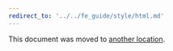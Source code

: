 ```yaml
---
redirect_to: '../../fe_guide/style/html.md'
---
```


This document was moved to [another location](../../fe_guide/style/html.md).
